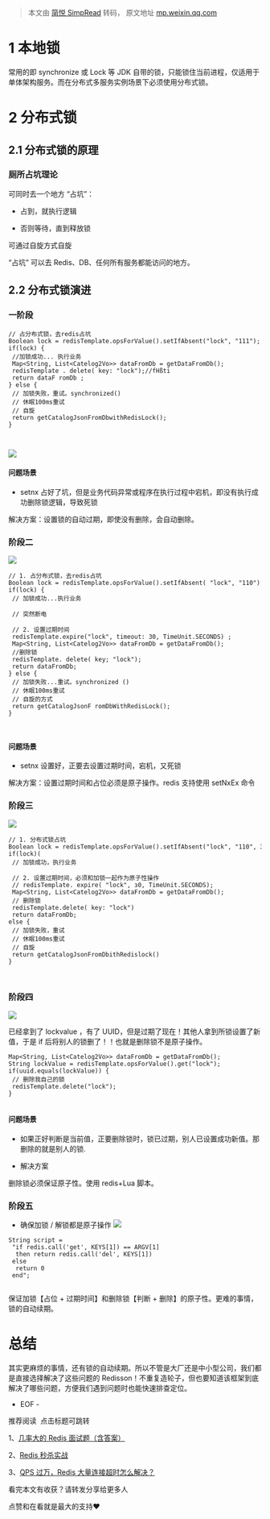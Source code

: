 > 本文由 [简悦 SimpRead](http://ksria.com/simpread/) 转码， 原文地址 [mp.weixin.qq.com](https://mp.weixin.qq.com/s?__biz=MzA5ODM5MDU3MA==&mid=2650871191&idx=1&sn=b416fad0325198fe8f184d25cee8e8c2&chksm=8b67f2d2bc107bc452275b6440b41ff4b50876dc12d61b1f3fe0cf59f1b42972b4cc5a2c2ac8&scene=21#wechat_redirect)

1 本地锁
=====

常用的即 synchronize 或 Lock 等 JDK 自带的锁，只能锁住当前进程，仅适用于单体架构服务。而在分布式多服务实例场景下必须使用分布式锁。

2 分布式锁
======

2.1 分布式锁的原理
-----------

### 厕所占坑理论

可同时去一个地方 “占坑”：

*   占到，就执行逻辑
    
*   否则等待，直到释放锁
    

可通过自旋方式自旋

“占坑” 可以去 Redis、DB、任何所有服务都能访问的地方。

2.2 分布式锁演进
----------

### 一阶段

```
// 占分布式锁，去redis占坑
Boolean lock = redisTemplate.opsForValue().setIfAbsent("lock", "111");
if(lock) {
 //加锁成功... 执行业务
 Map<String, List<Catelog2Vo>> dataFromDb = getDataFromDb();
 redisTemplate . delete( key: "lock");//fHßti
 return dataF romDb ;
} else {
 // 加锁失败，重试。synchronized()
 // 休眠100ms重试
 // 自旋
 return getCatalogJsonFromDbwithRedisLock();
}



```

![](https://mmbiz.qpic.cn/sz_mmbiz_png/DmibiaFiaAI4B3GR7EuRhXxLnwp24K9ncdamhkfHzTB8qeSqvgNcM9XDicUpAEZnKLce4D8zDkfmnlcmJHu151ASmw/640?wx_fmt=png)

#### 问题场景

*   setnx 占好了坑，但是业务代码异常或程序在执行过程中宕机，即没有执行成功删除锁逻辑，导致死锁
    

解决方案：设置锁的自动过期，即使没有删除，会自动删除。

### 阶段二

![](https://mmbiz.qpic.cn/sz_mmbiz_png/DmibiaFiaAI4B3GR7EuRhXxLnwp24K9ncdaT9RyLqicmGyp7wvxGInIqmlXpeoyUHdtLghS4icxfFpNL4JQV4yawFLQ/640?wx_fmt=png)

```
// 1. 占分布式锁，去redis占坑
Boolean lock = redisTemplate.opsForValue().setIfAbsent( "lock", "110")
if(lock) {
 // 加锁成功...执行业务
 
 // 突然断电
 
 // 2. 设置过期时间
 redisTemplate.expire("lock", timeout: 30, TimeUnit.SECONDS) ;
 Map<String, List<Catelog2Vo>> dataFromDb = getDataFromDb();
 //删除锁
 redisTemplate. delete( key; "lock");
 return dataFromDb;
} else {
 // 加锁失败...重试。synchronized ()
 // 休眠100ms重试
 // 自旋的方式
 return getCatalogJsonF romDbWithRedisLock();
}



```

#### 问题场景

*   setnx 设置好，正要去设置过期时间，宕机，又死锁
    

解决方案：设置过期时间和占位必须是原子操作。redis 支持使用 setNxEx 命令

### 阶段三

![](https://mmbiz.qpic.cn/sz_mmbiz_png/DmibiaFiaAI4B3GR7EuRhXxLnwp24K9ncdaXOgZN2HWHaW3MU077QDtC5AK17ce58ROsReEjEkFcc6BFqvejEFAGw/640?wx_fmt=png)

```
// 1. 分布式锁占坑
Boolean lock = redisTemplate.opsForValue().setIfAbsent("lock", "110", 300, TimeUnit.SECONDS);
if(lock)(
 // 加锁成功，执行业务
 
 // 2. 设置过期时间，必须和加锁一起作为原子性操作
 // redisTemplate. expire( "lock", з0, TimeUnit.SECONDS);
 Map<String, List<Catelog2Vo>> dataFromDb = getDataFromDb();
 // 删除锁
 redisTemplate.delete( key: "lock")
 return dataFromDb;
else {
 // 加锁失败，重试
 // 休眠100ms重试
 // 自旋
 return getCatalogJsonFromDbithRedislock()
}



```

### 阶段四

![](https://mmbiz.qpic.cn/sz_mmbiz_png/DmibiaFiaAI4B3GR7EuRhXxLnwp24K9ncdal6WGw5BP5zo4xibrrUlnicjQ4FqF5icdDCWsdXPibxZJPvL8v0BjMWkAyA/640?wx_fmt=png)

已经拿到了 lockvalue ，有了 UUID，但是过期了现在！其他人拿到所锁设置了新值，于是 if 后将别人的锁删了！！也就是删除锁不是原子操作。

```
Map<String, List<Catelog2Vo>> dataFromDb = getDataFromDb();
String lockValue = redisTemplate.opsForValue().get("lock");
if(uuid.equals(lockValue)) {
 // 删除我自己的锁
 redisTemplate.delete("lock");
}


```

#### 问题场景

*   如果正好判断是当前值，正要删除锁时，锁已过期，别人已设置成功新值。那删除的就是别人的锁.
    
*   解决方案
    

删除锁必须保证原子性。使用 redis+Lua 脚本。

### 阶段五

*   确保加锁 / 解锁都是原子操作 ![](https://mmbiz.qpic.cn/sz_mmbiz_png/DmibiaFiaAI4B3GR7EuRhXxLnwp24K9ncdaWLw38APeMmxQccLlicablqG1IUFxVSJLWx0vb0VibH195L971Gd1OWnw/640?wx_fmt=png)
    

```
String script = 
 "if redis.call('get', KEYS[1]) == ARGV[1] 
  then return redis.call('del', KEYS[1]) 
 else 
  return 0 
 end";


```

保证加锁【占位 + 过期时间】和删除锁【判断 + 删除】的原子性。更难的事情，锁的自动续期。

总结
==

其实更麻烦的事情，还有锁的自动续期。所以不管是大厂还是中小型公司，我们都是直接选择解决了这些问题的 Redisson！不重复造轮子，但也要知道该框架到底解决了哪些问题，方便我们遇到问题时也能快速排查定位。

- EOF -

推荐阅读  点击标题可跳转

1、[几率大的 Redis 面试题（含答案）](http://mp.weixin.qq.com/s?__biz=MzA5ODM5MDU3MA==&mid=2650869443&idx=2&sn=f14d9d264b5283b724a298d92b27a477&chksm=8b67e986bc106090a832357deefadcc83565f4f2ae2dc97ddbd8a206e40ec8199a0f2c58c4b1&scene=21#wechat_redirect)

2、[Redis 秒杀实战](http://mp.weixin.qq.com/s?__biz=MzA5ODM5MDU3MA==&mid=2650868046&idx=1&sn=e8a2519905475776b061f98d12815e5e&chksm=8b67ee0bbc10671dbec55063670fc4a500bd12f992c6095edbcd7aa0ce9796850fd523a4616e&scene=21#wechat_redirect)

3、[](http://mp.weixin.qq.com/s?__biz=MzA5ODM5MDU3MA==&mid=2650868046&idx=1&sn=e8a2519905475776b061f98d12815e5e&chksm=8b67ee0bbc10671dbec55063670fc4a500bd12f992c6095edbcd7aa0ce9796850fd523a4616e&scene=21#wechat_redirect)[QPS 过万，Redis 大量连接超时怎么解决？](http://mp.weixin.qq.com/s?__biz=MzA5ODM5MDU3MA==&mid=2650868459&idx=1&sn=e8e3a0926f9a378eb1b0d538d58b6d5b&chksm=8b67edaebc1064b8f37a8c0d58a377f48604dae95f98ef23deed97c6d12fc8fca863555d2f8c&scene=21#wechat_redirect)

看完本文有收获？请转发分享给更多人  

点赞和在看就是最大的支持❤️